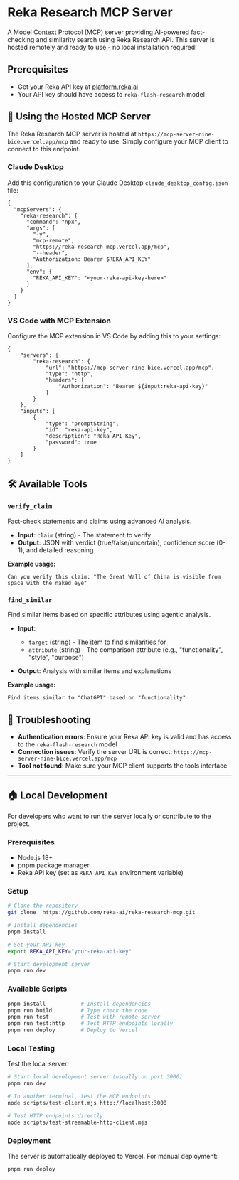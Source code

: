 # Reka Research MCP Server

A Model Context Protocol (MCP) server providing AI-powered fact-checking and similarity search using Reka Research API. This server is hosted remotely and ready to use - no local installation required!

## Prerequisites

- Get your Reka API key at [platform.reka.ai](https://platform.reka.ai)
- Your API key should have access to `reka-flash-research` model

## 🚀 Using the Hosted MCP Server

The Reka Research MCP server is hosted at `https://mcp-server-nine-bice.vercel.app/mcp` and ready to use. Simply configure your MCP client to connect to this endpoint.

### Claude Desktop

Add this configuration to your Claude Desktop `claude_desktop_config.json` file:

```jsonc
{
  "mcpServers": {
    "reka-research": {
      "command": "npx",
      "args": [
        "-y",
        "mcp-remote",
        "https://reka-research-mcp.vercel.app/mcp",
        "--header",
        "Authorization: Bearer $REKA_API_KEY"
      ],
      "env": {
        "REKA_API_KEY": "<your-reka-api-key-here>"
      }
    }
  }
}
```

### VS Code with MCP Extension

Configure the MCP extension in VS Code by adding this to your settings:

```jsonc
{
    "servers": {
        "reka-research": {
            "url": "https://mcp-server-nine-bice.vercel.app/mcp",
            "type": "http", 
            "headers": {
                "Authorization": "Bearer ${input:reka-api-key}"
            }
        }
    },
    "inputs": [
        {
            "type": "promptString",
            "id": "reka-api-key",
            "description": "Reka API Key",
            "password": true
        }
    ]
}
```

## 🛠️ Available Tools

### `verify_claim`

Fact-check statements and claims using advanced AI analysis.

- **Input**: `claim` (string) - The statement to verify
- **Output**: JSON with verdict (true/false/uncertain), confidence score (0-1), and detailed reasoning

**Example usage:**

```
Can you verify this claim: "The Great Wall of China is visible from space with the naked eye"
```

### `find_similar`

Find similar items based on specific attributes using agentic analysis.

- **Input**:
  - `target` (string) - The item to find similarities for
  - `attribute` (string) - The comparison attribute (e.g., "functionality", "style", "purpose")

- **Output**: Analysis with similar items and explanations

**Example usage:**

```
Find items similar to "ChatGPT" based on "functionality"
```

## 🔧 Troubleshooting

- **Authentication errors**: Ensure your Reka API key is valid and has access to the `reka-flash-research` model
- **Connection issues**: Verify the server URL is correct: `https://mcp-server-nine-bice.vercel.app/mcp`
- **Tool not found**: Make sure your MCP client supports the tools interface

---

## 🏠 Local Development

For developers who want to run the server locally or contribute to the project.

### Prerequisites

- Node.js 18+
- pnpm package manager
- Reka API key (set as `REKA_API_KEY` environment variable)

### Setup

```sh
# Clone the repository
git clone  https://github.com/reka-ai/reka-research-mcp.git

# Install dependencies
pnpm install

# Set your API key
export REKA_API_KEY="your-reka-api-key"

# Start development server
pnpm run dev
```

### Available Scripts

```sh
pnpm install           # Install dependencies
pnpm run build         # Type check the code
pnpm run test          # Test with remote server
pnpm run test:http     # Test HTTP endpoints locally
pnpm run deploy        # Deploy to Vercel
```

### Local Testing

Test the local server:

```sh
# Start local development server (usually on port 3000)
pnpm run dev

# In another terminal, test the MCP endpoints
node scripts/test-client.mjs http://localhost:3000

# Test HTTP endpoints directly
node scripts/test-streamable-http-client.mjs
```

### Deployment

The server is automatically deployed to Vercel. For manual deployment:

```sh
pnpm run deploy
```
